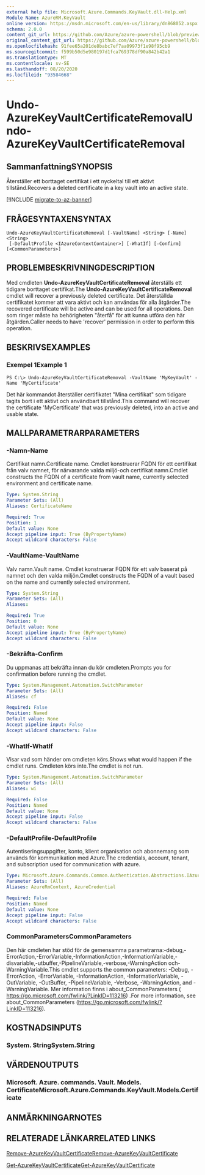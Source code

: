 ```yaml
---
external help file: Microsoft.Azure.Commands.KeyVault.dll-Help.xml
Module Name: AzureRM.KeyVault
online version: https://msdn.microsoft.com/en-us/library/dn868052.aspx
schema: 2.0.0
content_git_url: https://github.com/Azure/azure-powershell/blob/preview/src/ResourceManager/KeyVault/Commands.KeyVault/help/Undo-AzureKeyVaultCertificateRemoval.md
original_content_git_url: https://github.com/Azure/azure-powershell/blob/preview/src/ResourceManager/KeyVault/Commands.KeyVault/help/Undo-AzureKeyVaultCertificateRemoval.md
ms.openlocfilehash: 91fee65a201de8babc7ef7aa09973f1e98f95cb9
ms.sourcegitcommit: f599b50d5e980197d1fca769378df90a842b42a1
ms.translationtype: MT
ms.contentlocale: sv-SE
ms.lasthandoff: 08/20/2020
ms.locfileid: "93584668"
---
```

# <span data-ttu-id="35a5d-101">Undo-AzureKeyVaultCertificateRemoval</span><span class="sxs-lookup"><span data-stu-id="35a5d-101">Undo-AzureKeyVaultCertificateRemoval</span></span>

## <span data-ttu-id="35a5d-102">Sammanfattning</span><span class="sxs-lookup"><span data-stu-id="35a5d-102">SYNOPSIS</span></span>
<span data-ttu-id="35a5d-103">Återställer ett borttaget certifikat i ett nyckeltal till ett aktivt tillstånd.</span><span class="sxs-lookup"><span data-stu-id="35a5d-103">Recovers a deleted certificate in a key vault into an active state.</span></span>

[!INCLUDE [migrate-to-az-banner](../../includes/migrate-to-az-banner.md)]

## <span data-ttu-id="35a5d-104">FRÅGESYNTAXEN</span><span class="sxs-lookup"><span data-stu-id="35a5d-104">SYNTAX</span></span>

```
Undo-AzureKeyVaultCertificateRemoval [-VaultName] <String> [-Name] <String>
 [-DefaultProfile <IAzureContextContainer>] [-WhatIf] [-Confirm] [<CommonParameters>]
```

## <span data-ttu-id="35a5d-105">PROBLEMBESKRIVNING</span><span class="sxs-lookup"><span data-stu-id="35a5d-105">DESCRIPTION</span></span>
<span data-ttu-id="35a5d-106">Med cmdleten **Undo-AzureKeyVaultCertificateRemoval** återställs ett tidigare borttaget certifikat.</span><span class="sxs-lookup"><span data-stu-id="35a5d-106">The **Undo-AzureKeyVaultCertificateRemoval** cmdlet will recover a previously deleted certificate.</span></span>
<span data-ttu-id="35a5d-107">Det återställda certifikatet kommer att vara aktivt och kan användas för alla åtgärder.</span><span class="sxs-lookup"><span data-stu-id="35a5d-107">The recovered certificate will be active and can be used for all operations.</span></span>
<span data-ttu-id="35a5d-108">Den som ringer måste ha behörigheten "återfå" för att kunna utföra den här åtgärden.</span><span class="sxs-lookup"><span data-stu-id="35a5d-108">Caller needs to have 'recover' permission in order to perform this operation.</span></span>

## <span data-ttu-id="35a5d-109">BESKRIVS</span><span class="sxs-lookup"><span data-stu-id="35a5d-109">EXAMPLES</span></span>

### <span data-ttu-id="35a5d-110">Exempel 1</span><span class="sxs-lookup"><span data-stu-id="35a5d-110">Example 1</span></span>
```
PS C:\> Undo-AzureKeyVaultCertificateRemoval -VaultName 'MyKeyVault' -Name 'MyCertificate'
```

<span data-ttu-id="35a5d-111">Det här kommandot återställer certifikatet "Mina certifikat" som tidigare tagits bort i ett aktivt och användbart tillstånd.</span><span class="sxs-lookup"><span data-stu-id="35a5d-111">This command will recover the certificate 'MyCertificate' that was previously deleted, into an active and usable state.</span></span>

## <span data-ttu-id="35a5d-112">MALLPARAMETRAR</span><span class="sxs-lookup"><span data-stu-id="35a5d-112">PARAMETERS</span></span>

### <span data-ttu-id="35a5d-113">-Namn</span><span class="sxs-lookup"><span data-stu-id="35a5d-113">-Name</span></span>
<span data-ttu-id="35a5d-114">Certifikat namn.</span><span class="sxs-lookup"><span data-stu-id="35a5d-114">Certificate name.</span></span>
<span data-ttu-id="35a5d-115">Cmdlet konstruerar FQDN för ett certifikat från valv namnet, för närvarande valda miljö-och certifikat namn.</span><span class="sxs-lookup"><span data-stu-id="35a5d-115">Cmdlet constructs the FQDN of a certificate from vault name, currently selected environment and certificate name.</span></span>

```yaml
Type: System.String
Parameter Sets: (All)
Aliases: CertificateName

Required: True
Position: 1
Default value: None
Accept pipeline input: True (ByPropertyName)
Accept wildcard characters: False
```

### <span data-ttu-id="35a5d-116">-VaultName</span><span class="sxs-lookup"><span data-stu-id="35a5d-116">-VaultName</span></span>
<span data-ttu-id="35a5d-117">Valv namn.</span><span class="sxs-lookup"><span data-stu-id="35a5d-117">Vault name.</span></span>
<span data-ttu-id="35a5d-118">Cmdlet konstruerar FQDN för ett valv baserat på namnet och den valda miljön.</span><span class="sxs-lookup"><span data-stu-id="35a5d-118">Cmdlet constructs the FQDN of a vault based on the name and currently selected environment.</span></span>

```yaml
Type: System.String
Parameter Sets: (All)
Aliases: 

Required: True
Position: 0
Default value: None
Accept pipeline input: True (ByPropertyName)
Accept wildcard characters: False
```

### <span data-ttu-id="35a5d-119">-Bekräfta</span><span class="sxs-lookup"><span data-stu-id="35a5d-119">-Confirm</span></span>
<span data-ttu-id="35a5d-120">Du uppmanas att bekräfta innan du kör cmdleten.</span><span class="sxs-lookup"><span data-stu-id="35a5d-120">Prompts you for confirmation before running the cmdlet.</span></span>

```yaml
Type: System.Management.Automation.SwitchParameter
Parameter Sets: (All)
Aliases: cf

Required: False
Position: Named
Default value: None
Accept pipeline input: False
Accept wildcard characters: False
```

### <span data-ttu-id="35a5d-121">-WhatIf</span><span class="sxs-lookup"><span data-stu-id="35a5d-121">-WhatIf</span></span>
<span data-ttu-id="35a5d-122">Visar vad som händer om cmdleten körs.</span><span class="sxs-lookup"><span data-stu-id="35a5d-122">Shows what would happen if the cmdlet runs.</span></span>
<span data-ttu-id="35a5d-123">Cmdleten körs inte.</span><span class="sxs-lookup"><span data-stu-id="35a5d-123">The cmdlet is not run.</span></span>

```yaml
Type: System.Management.Automation.SwitchParameter
Parameter Sets: (All)
Aliases: wi

Required: False
Position: Named
Default value: None
Accept pipeline input: False
Accept wildcard characters: False
```

### <span data-ttu-id="35a5d-124">-DefaultProfile</span><span class="sxs-lookup"><span data-stu-id="35a5d-124">-DefaultProfile</span></span>
<span data-ttu-id="35a5d-125">Autentiseringsuppgifter, konto, klient organisation och abonnemang som används för kommunikation med Azure.</span><span class="sxs-lookup"><span data-stu-id="35a5d-125">The credentials, account, tenant, and subscription used for communication with azure.</span></span>

```yaml
Type: Microsoft.Azure.Commands.Common.Authentication.Abstractions.IAzureContextContainer
Parameter Sets: (All)
Aliases: AzureRmContext, AzureCredential

Required: False
Position: Named
Default value: None
Accept pipeline input: False
Accept wildcard characters: False
```

### <span data-ttu-id="35a5d-126">CommonParameters</span><span class="sxs-lookup"><span data-stu-id="35a5d-126">CommonParameters</span></span>
<span data-ttu-id="35a5d-127">Den här cmdleten har stöd för de gemensamma parametrarna:-debug,-ErrorAction,-ErrorVariable,-InformationAction,-InformationVariable,-disvariable,-utbuffer,-PipelineVariable,-verbose,-WarningAction och-WarningVariable.</span><span class="sxs-lookup"><span data-stu-id="35a5d-127">This cmdlet supports the common parameters: -Debug, -ErrorAction, -ErrorVariable, -InformationAction, -InformationVariable, -OutVariable, -OutBuffer, -PipelineVariable, -Verbose, -WarningAction, and -WarningVariable.</span></span> <span data-ttu-id="35a5d-128">Mer information finns i about_CommonParameters ( https://go.microsoft.com/fwlink/?LinkID=113216) .</span><span class="sxs-lookup"><span data-stu-id="35a5d-128">For more information, see about_CommonParameters (https://go.microsoft.com/fwlink/?LinkID=113216).</span></span>

## <span data-ttu-id="35a5d-129">KOSTNADS</span><span class="sxs-lookup"><span data-stu-id="35a5d-129">INPUTS</span></span>

### <span data-ttu-id="35a5d-130">System. String</span><span class="sxs-lookup"><span data-stu-id="35a5d-130">System.String</span></span>

## <span data-ttu-id="35a5d-131">VÄRDEN</span><span class="sxs-lookup"><span data-stu-id="35a5d-131">OUTPUTS</span></span>

### <span data-ttu-id="35a5d-132">Microsoft. Azure. commands. Vault. Models. Certificate</span><span class="sxs-lookup"><span data-stu-id="35a5d-132">Microsoft.Azure.Commands.KeyVault.Models.Certificate</span></span>

## <span data-ttu-id="35a5d-133">ANMÄRKNINGAR</span><span class="sxs-lookup"><span data-stu-id="35a5d-133">NOTES</span></span>

## <span data-ttu-id="35a5d-134">RELATERADE LÄNKAR</span><span class="sxs-lookup"><span data-stu-id="35a5d-134">RELATED LINKS</span></span>

[<span data-ttu-id="35a5d-135">Remove-AzureKeyVaultCertificate</span><span class="sxs-lookup"><span data-stu-id="35a5d-135">Remove-AzureKeyVaultCertificate</span></span>](./Remove-AzureKeyVaultCertificate.md)

[<span data-ttu-id="35a5d-136">Get-AzureKeyVaultCertificate</span><span class="sxs-lookup"><span data-stu-id="35a5d-136">Get-AzureKeyVaultCertificate</span></span>](./Get-AzureKeyVaultCertificate.md)
